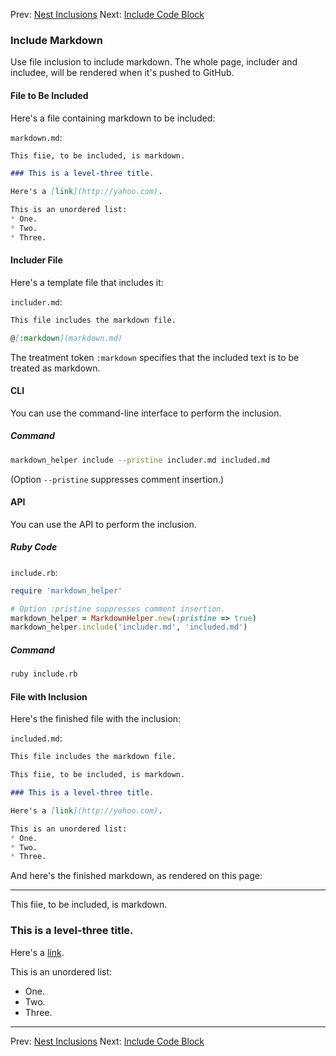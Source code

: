 Prev: [Nest Inclusions](include_files/nest_inclusions/use_case.md)
Next: [Include Code Block](include_files/include_code_block/use_case.md)

### Include Markdown

Use file inclusion to include markdown.  The whole page, includer and includee, will be rendered when it's pushed to GitHub.

#### File to Be Included

Here's a file containing markdown to be included:

```markdown.md```:
```markdown
This fiie, to be included, is markdown.

### This is a level-three title.

Here's a [link](http://yahoo.com).

This is an unordered list:
* One.
* Two.
* Three.
```

#### Includer File

Here's a template file that includes it:

```includer.md```:
```markdown
This file includes the markdown file.

@[:markdown](markdown.md)

```

The treatment token ```:markdown``` specifies that the included text is to be treated as markdown.

#### CLI

You can use the command-line interface to perform the inclusion.

##### Command

```sh
markdown_helper include --pristine includer.md included.md
```

(Option ```--pristine``` suppresses comment insertion.)

#### API

You can use the API to perform the inclusion.

##### Ruby Code

```include.rb```:
```ruby
require 'markdown_helper'

# Option :pristine suppresses comment insertion.
markdown_helper = MarkdownHelper.new(:pristine => true)
markdown_helper.include('includer.md', 'included.md')
```

##### Command

```sh
ruby include.rb
```

#### File with Inclusion

Here's the finished file with the inclusion:

```included.md```:
```markdown
This file includes the markdown file.

This fiie, to be included, is markdown.

### This is a level-three title.

Here's a [link](http://yahoo.com).

This is an unordered list:
* One.
* Two.
* Three.

```

And here's the finished markdown, as rendered on this page:

---

This fiie, to be included, is markdown.

### This is a level-three title.

Here's a [link](http://yahoo.com).

This is an unordered list:
* One.
* Two.
* Three.

---

Prev: [Nest Inclusions](include_files/nest_inclusions/use_case.md)
Next: [Include Code Block](include_files/include_code_block/use_case.md)
